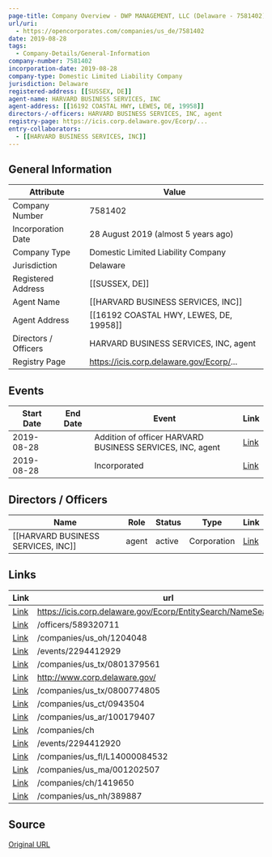 ```yaml
---
page-title: Company Overview - DWP MANAGEMENT, LLC (Delaware - 7581402)
url/uri:
  - https://opencorporates.com/companies/us_de/7581402
date: 2019-08-28
tags:
  - Company-Details/General-Information
company-number: 7581402
incorporation-date: 2019-08-28
company-type: Domestic Limited Liability Company
jurisdiction: Delaware
registered-address: [[SUSSEX, DE]]
agent-name: HARVARD BUSINESS SERVICES, INC
agent-address: [[16192 COASTAL HWY, LEWES, DE, 19958]]
directors-/-officers: HARVARD BUSINESS SERVICES, INC, agent
registry-page: https://icis.corp.delaware.gov/Ecorp/...
entry-collaborators:
  - [[HARVARD BUSINESS SERVICES, INC]]
---
```


## General Information
| Attribute          | Value                                       |
|--------------------|---------------------------------------------|
| Company Number     | 7581402                                     |
| Incorporation Date | 28 August 2019 (almost 5 years ago)         |
| Company Type       | Domestic Limited Liability Company          |
| Jurisdiction       | Delaware                                    |
| Registered Address | [[SUSSEX, DE]]                              |
| Agent Name         | [[HARVARD BUSINESS SERVICES, INC]]          |
| Agent Address      | [[16192 COASTAL HWY, LEWES, DE, 19958]]     |
| Directors / Officers | HARVARD BUSINESS SERVICES, INC, agent       |
| Registry Page      | https://icis.corp.delaware.gov/Ecorp/...    |

## Events

| Start Date | End Date   | Event                                                   | Link |
|------------|------------|-------------------------------------------------------|------|
| 2019-08-28 |            | Addition of officer HARVARD BUSINESS SERVICES, INC, agent | [Link](https://opencorporates.com/events/2294412920) |
| 2019-08-28 |            | Incorporated                                            | [Link](https://opencorporates.com/events/2294412929) |

## Directors / Officers
| Name                 | Role            | Status     | Type        | Link |
|----------------------|-----------------|------------|-------------|------|
| [[HARVARD BUSINESS SERVICES, INC]] | agent           | active     | Corporation | [Link](https://opencorporates.com/officers/589320711) |

## Links
| Link   | url                            
|--------|--------------------------------|
| [Link](https://icis.corp.delaware.gov/Ecorp/EntitySearch/NameSearch.aspx) |https://icis.corp.delaware.gov/Ecorp/EntitySearch/NameSearch.aspx|
| [Link](/officers/589320711) |/officers/589320711           |
| [Link](/companies/us_oh/1204048) |/companies/us_oh/1204048      |
| [Link](/events/2294412929) |/events/2294412929            |
| [Link](/companies/us_tx/0801379561) |/companies/us_tx/0801379561   |
| [Link](http://www.corp.delaware.gov/) |http://www.corp.delaware.gov/ |
| [Link](/companies/us_tx/0800774805) |/companies/us_tx/0800774805   |
| [Link](/companies/us_ct/0943504) |/companies/us_ct/0943504      |
| [Link](/companies/us_ar/100179407) |/companies/us_ar/100179407    |
| [Link](/companies/ch) |/companies/ch                 |
| [Link](/events/2294412920) |/events/2294412920            |
| [Link](/companies/us_fl/L14000084532) |/companies/us_fl/L14000084532 |
| [Link](/companies/us_ma/001202507) |/companies/us_ma/001202507    |
| [Link](/companies/ch/1419650) |/companies/ch/1419650         |
| [Link](/companies/us_nh/389887) |/companies/us_nh/389887       |

## Source
[Original URL](https://opencorporates.com/companies/us_de/7581402)

